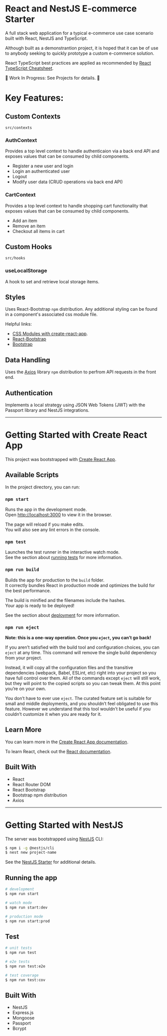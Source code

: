 # React and NestJS E-commerce Starter

A full stack web application for a typical e-commerce use case scenario built with React, NestJS and TypeScript.

Although built as a demonstrantion project, it is hoped that it can be of use to anybody seeking to quickly prototype a custom e-commerce solution.

React TypeScript best practices are applied as recommended by [React TypeScript Cheatsheet](https://github.com/typescript-cheatsheets/react).

🚧 Work In Progress: See Projects for details. 🚧

# Key Features:

## Custom Contexts

`src/contexts`

### AuthContext

Provides a top level context to handle authenticaion via a back end API and exposes values that can be consumed by child components.

- Register a new user and login
- Login an authenticated user
- Logout
- Modify user data (CRUD operations via back end API)

### CartContext

Provides a top level context to handle shopping cart functionality that exposes values that can be consumed by child components.

- Add an item
- Remove an item
- Checkout all items in cart

## Custom Hooks

`src/hooks`

### useLocalStorage

A hook to set and retrieve local storage items.

## Styles

Uses React-Bootstrap `npm` distribution.
Any additional styling can be found in a component's associated css module file.

Helpful links:

- [CSS Modules with create-react-app](https://create-react-app.dev/docs/adding-a-css-modules-stylesheet/).
- [React-Bootstrap](https://react-bootstrap.github.io/)
- [Bootstrap](https://getbootstrap.com/)

## Data Handling

Uses the [Axios](https://github.com/axios/axios) library `npm` distribution to perfrom API requests in the front end.

## Authentication

Implements a local strategy using JSON Web Tokens (JWT) with the Passport library and NestJS integrations.

---

# Getting Started with Create React App

This project was bootstrapped with [Create React App](https://github.com/facebook/create-react-app).

## Available Scripts

In the project directory, you can run:

### `npm start`

Runs the app in the development mode.\
Open [http://localhost:3000](http://localhost:3000) to view it in the browser.

The page will reload if you make edits.\
You will also see any lint errors in the console.

### `npm test`

Launches the test runner in the interactive watch mode.\
See the section about [running tests](https://facebook.github.io/create-react-app/docs/running-tests) for more information.

### `npm run build`

Builds the app for production to the `build` folder.\
It correctly bundles React in production mode and optimizes the build for the best performance.

The build is minified and the filenames include the hashes.\
Your app is ready to be deployed!

See the section about [deployment](https://facebook.github.io/create-react-app/docs/deployment) for more information.

### `npm run eject`

**Note: this is a one-way operation. Once you `eject`, you can’t go back!**

If you aren’t satisfied with the build tool and configuration choices, you can `eject` at any time. This command will remove the single build dependency from your project.

Instead, it will copy all the configuration files and the transitive dependencies (webpack, Babel, ESLint, etc) right into your project so you have full control over them. All of the commands except `eject` will still work, but they will point to the copied scripts so you can tweak them. At this point you’re on your own.

You don’t have to ever use `eject`. The curated feature set is suitable for small and middle deployments, and you shouldn’t feel obligated to use this feature. However we understand that this tool wouldn’t be useful if you couldn’t customize it when you are ready for it.

## Learn More

You can learn more in the [Create React App documentation](https://facebook.github.io/create-react-app/docs/getting-started).

To learn React, check out the [React documentation](https://reactjs.org/).

## Built With

- React
- React Router DOM
- React Bootstrap
- Bootstrap npm distribution
- Axios

---

# Getting Started with NestJS

The server was bootstrapped using [NestJS](https://nestjs.com/) CLI:

```bash
$ npm i -g @nestjs/cli
$ nest new project-name
```

See the [NestJS Starter](https://github.com/nestjs/nest) for additional details.

## Running the app

```bash
# development
$ npm run start

# watch mode
$ npm run start:dev

# production mode
$ npm run start:prod
```

## Test

```bash
# unit tests
$ npm run test

# e2e tests
$ npm run test:e2e

# test coverage
$ npm run test:cov
```

## Built With

- NestJS
- Express.js
- Mongoose
- Passport
- Bcrypt
